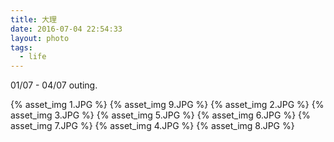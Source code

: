```yaml
---
title: 大理
date: 2016-07-04 22:54:33
layout: photo
tags:
  - life
---
```


01/07 - 04/07 outing.

<!-- more -->

{% asset_img 1.JPG %}
{% asset_img 9.JPG %}
{% asset_img 2.JPG %}
{% asset_img 3.JPG %}
{% asset_img 5.JPG %}
{% asset_img 6.JPG %}
{% asset_img 7.JPG %}
{% asset_img 4.JPG %}
{% asset_img 8.JPG %}

<!-- more -->
